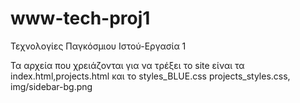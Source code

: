 # www-tech-proj1
Τεχνολογίες Παγκόσμιου Ιστού-Εργασία 1


Τα αρχεία που χρειάζονται για να τρέξει το site είναι τα index.html,projects.html και το styles_BLUE.css projects_styles.css, img/sidebar-bg.png